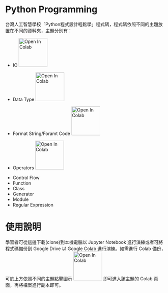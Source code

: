 # Python Programming
台灣人工智慧學校「Python程式設計輕鬆學」程式碼，程式碼依照不同的主題放置在不同的資料夾，主題分別有：
* IO                 <a href="https://colab.research.google.com/drive/1YpTWtQZRhfcaZbGK_D9nzT2GGYy8R-8y?usp=sharing">
  <img src="https://colab.research.google.com/assets/colab-badge.svg" alt="Open In Colab" width="90px" />
</a>

* Data Type          <a href="https://colab.research.google.com/drive/1SYiYTtFC7NQiIjZl9I8MD4RD3F3lohDR?usp=sharing">
  <img src="https://colab.research.google.com/assets/colab-badge.svg" alt="Open In Colab" width="90px">
</a>

* Format String/Foramt Code        <a href="https://colab.research.google.com/drive/1pQ8lxfa8G8yuzSKgIaUkl0hLpkn2k50R?usp=sharing">
  <img src="https://colab.research.google.com/assets/colab-badge.svg" alt="Open In Colab" width="90px">
</a>

* Operators          <a href="https://colab.research.google.com/drive/1qChmcX9gO1ptZXqFpnttucQAs1rQwGJZ?usp=sharing">
  <img src="https://colab.research.google.com/assets/colab-badge.svg" alt="Open In Colab" width="90px">
</a>

* Control Flow
* Function
* Class
* Generator
* Module
* Regular Expression
# 使用說明
學習者可從這邊下載(clone)到本機電腦以 Jupyter Notebook 進行演練或者可將程式碼備份到 Google Drive 以 Google Colab 進行演練。如需進行 Colab 備份，可於上方依照不同的主題點擊圖示 <img src="https://colab.research.google.com/assets/colab-badge.svg" alt="Open In Colab" width="90px" /> 即可進入該主題的 Colab 頁面，再將檔案進行副本即可。
